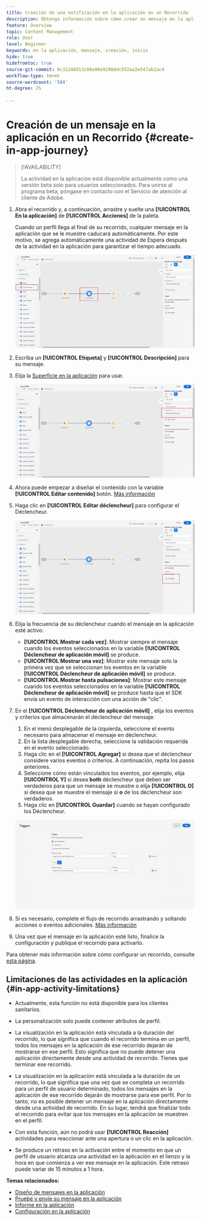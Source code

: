 ```yaml
---
title: Creación de una notificación en la aplicación en un Recorrido
description: Obtenga información sobre cómo crear un mensaje en la aplicación en Journey Optimizer
feature: Overview
topic: Content Management
role: User
level: Beginner
keywords: en la aplicación, mensaje, creación, inicio
hide: true
hidefromtoc: true
source-git-commit: 0c32248d13c08a98e9298ddc932aa2e547ab2acd
workflow-type: tm+mt
source-wordcount: '584'
ht-degree: 2%

---
```


# Creación de un mensaje en la aplicación en un Recorrido {#create-in-app-journey}

>[!AVAILABILITY]
>
>La actividad en la aplicación está disponible actualmente como una versión beta solo para usuarios seleccionados. Para unirse al programa beta, póngase en contacto con el Servicio de atención al cliente de Adobe.

1. Abra el recorrido y, a continuación, arrastre y suelte una **[!UICONTROL En la aplicación]** de **[!UICONTROL Acciones]** de la paleta.

   Cuando un perfil llega al final de su recorrido, cualquier mensaje en la aplicación que se le muestre caducará automáticamente. Por este motivo, se agrega automáticamente una actividad de Espera después de la actividad en la aplicación para garantizar el tiempo adecuado.

   ![](assets/in_app_journey_1.png)

1. Escriba un **[!UICONTROL Etiqueta]** y **[!UICONTROL Descripción]** para su mensaje.

1. Elija la [Superficie en la aplicación](inapp-configuration.md) para usar.

   ![](assets/in_app_journey_2.png)

1. Ahora puede empezar a diseñar el contenido con la variable **[!UICONTROL Editar contenido]** botón. [Más información](design-in-app.md)

1. Haga clic en **[!UICONTROL Editar déclencheur]** para configurar el Déclencheur.

   ![](assets/in_app_journey_4.png)

1. Elija la frecuencia de su déclencheur cuando el mensaje en la aplicación esté activo:

   * **[!UICONTROL Mostrar cada vez]**: Mostrar siempre el mensaje cuando los eventos seleccionados en la variable **[!UICONTROL Déclencheur de aplicación móvil]** se produce.
   * **[!UICONTROL Mostrar una vez]**: Mostrar este mensaje solo la primera vez que se seleccionan los eventos en la variable **[!UICONTROL Déclencheur de aplicación móvil]** se produce.
   * **[!UICONTROL Mostrar hasta pulsaciones]**: Mostrar este mensaje cuando los eventos seleccionados en la variable **[!UICONTROL Déclencheur de aplicación móvil]** se produce hasta que el SDK envía un evento de interacción con una acción de &quot;clic&quot;.

1. En el **[!UICONTROL Déclencheur de aplicación móvil]** , elija los eventos y criterios que almacenarán el déclencheur del mensaje:

   1. En el menú desplegable de la izquierda, seleccione el evento necesario para almacenar el mensaje en déclencheur.
   1. En la lista desplegable derecha, seleccione la validación requerida en el evento seleccionado.
   1. Haga clic en el **[!UICONTROL Agregar]** si desea que el déclencheur considere varios eventos o criterios. A continuación, repita los pasos anteriores.
   1. Seleccione cómo están vinculados los eventos, por ejemplo, elija **[!UICONTROL Y]** si desea **both** déclencheur que deben ser verdaderos para que un mensaje se muestre o elija **[!UICONTROL O]** si desea que se muestre el mensaje si **o** de los déclencheur son verdaderos.
   1. Haga clic en **[!UICONTROL Guardar]** cuando se hayan configurado los Déclencheur.

   ![](assets/in_app_journey_3.png)

1. Si es necesario, complete el flujo de recorrido arrastrando y soltando acciones o eventos adicionales. [Más información](../building-journeys/about-journey-activities.md)

1. Una vez que el mensaje en la aplicación esté listo, finalice la configuración y publique el recorrido para activarlo.

Para obtener más información sobre cómo configurar un recorrido, consulte [esta página](../building-journeys/journey-gs.md).

## Limitaciones de las actividades en la aplicación {#in-app-activity-limitations}

* Actualmente, esta función no está disponible para los clientes sanitarios.

* La personalización solo puede contener atributos de perfil.

* La visualización en la aplicación está vinculada a la duración del recorrido, lo que significa que cuando el recorrido termina en un perfil, todos los mensajes en la aplicación de ese recorrido dejarán de mostrarse en ese perfil. Esto significa que no puede detener una aplicación directamente desde una actividad de recorrido. Tienes que terminar ese recorrido.
* La visualización en la aplicación está vinculada a la duración de un recorrido, lo que significa que una vez que se completa un recorrido para un perfil de usuario determinado, todos los mensajes en la aplicación de ese recorrido dejarán de mostrarse para ese perfil. Por lo tanto, no es posible detener un mensaje en la aplicación directamente desde una actividad de recorrido. En su lugar, tendrá que finalizar todo el recorrido para evitar que los mensajes en la aplicación se muestren en el perfil.

* Con esta función, aún no podrá usar **[!UICONTROL Reacción]** actividades para reaccionar ante una apertura o un clic en la aplicación.

* Se produce un retraso en la activación entre el momento en que un perfil de usuario alcanza una actividad en la aplicación en el lienzo y la hora en que comienza a ver ese mensaje en la aplicación. Este retraso puede variar de 15 minutos a 1 hora.

**Temas relacionados:**

* [Diseño de mensajes en la aplicación](design-in-app.md)
* [Pruebe y envíe su mensaje en la aplicación](send-in-app.md)
* [Informe en la aplicación](../reports/campaign-global-report.md#inapp-report)
* [Configuración en la aplicación](inapp-configuration.md)